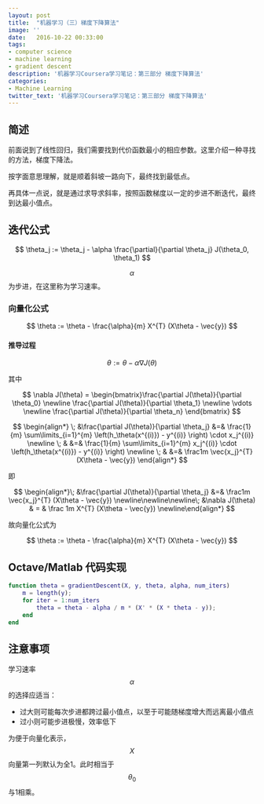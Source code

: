 ```yaml
---
layout: post
title:  "机器学习（三）梯度下降算法"
image: ''
date:   2016-10-22 00:33:00
tags:
- computer science
- machine learning
- gradient descent
description: '机器学习Coursera学习笔记：第三部分 梯度下降算法'
categories:
- Machine Learning
twitter_text: '机器学习Coursera学习笔记：第三部分 梯度下降算法'
---
```


## 简述
前面说到了线性回归，我们需要找到代价函数最小的相应参数。这里介绍一种寻找的方法，梯度下降法。

按字面意思理解，就是顺着斜坡一路向下，最终找到最低点。

再具体一点说，就是通过求导求斜率，按照函数梯度以一定的步进不断迭代，最终到达最小值点。

## 迭代公式

$$ \theta_j := \theta_j - \alpha \frac{\partial}{\partial \theta_j} J(\theta_0, \theta_1) $$

$$\alpha$$ 为步进，在这里称为学习速率。

### 向量化公式

$$
\theta := \theta - \frac{\alpha}{m} X^{T} (X\theta - \vec{y}) $$

#### 推导过程

$$ \theta := \theta - \alpha \nabla J(\theta) $$

其中

$$
\nabla J(\theta)  = \begin{bmatrix}\frac{\partial J(\theta)}{\partial \theta_0}   \newline \frac{\partial J(\theta)}{\partial \theta_1}   \newline \vdots   \newline \frac{\partial J(\theta)}{\partial \theta_n} \end{bmatrix}
$$

$$
\begin{align*}
\; &\frac{\partial J(\theta)}{\partial \theta_j} &=&  \frac{1}{m} \sum\limits_{i=1}^{m}  \left(h_\theta(x^{(i)}) - y^{(i)} \right) \cdot x_j^{(i)} \newline
\; & &=& \frac{1}{m} \sum\limits_{i=1}^{m}   x_j^{(i)} \cdot \left(h_\theta(x^{(i)}) - y^{(i)}  \right) \newline
\; & &=& \frac1m  \vec{x_j}^{T} (X\theta - \vec{y})
\end{align*}
$$

即

$$
\begin{align*}\; &\frac{\partial J(\theta)}{\partial \theta_j} &=& \frac1m  \vec{x_j}^{T} (X\theta - \vec{y}) \newline\newline\newline\; &\nabla J(\theta) & = & \frac 1m X^{T} (X\theta - \vec{y}) \newline\end{align*}
$$

故向量化公式为

$$
\theta := \theta - \frac{\alpha}{m} X^{T} (X\theta - \vec{y})
$$

## Octave/Matlab 代码实现

```matlab
function theta = gradientDescent(X, y, theta, alpha, num_iters)
	m = length(y);
	for iter = 1:num_iters
		theta = theta - alpha / m * (X' * (X * theta - y));
	end
end
```

## 注意事项

学习速率$$ \alpha $$的选择应适当：

 - 过大则可能每次步进都跨过最小值点，以至于可能随梯度增大而远离最小值点
 - 过小则可能步进极慢，效率低下

为便于向量化表示，$$X$$向量第一列默认为全1。此时相当于$$\theta_0$$与1相乘。
